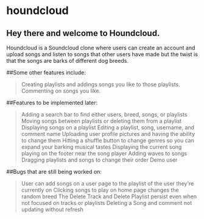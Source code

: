 # houndcloud
## Hey there and welcome to Houndcloud.

Houndcloud is a Soundcloud clone where users can create an account and upload songs and listen to songs that other users have made but the twist is that the songs are barks of different dog breeds.

##Some other features include: 
> Creating playlists and addings songs you like to those playlists.
> Commenting on songs you like.

##Features to be implemented later: 
> Adding a search bar to find either users, breed, songs, or playlists
> Moving songs between playlists or deleting them from a playlist
> Displaying songs on a playlist
> Editing a playlist, song, username, and comment name
> Uploading user profile pictures and having the ability to change them
> Hitting a shuffle button to change genres so you can expand your barking musical tastes
> Displaying the current song playing on the footer near the song player
> Adding waves to songs
> Dragging playlists and songs to change their order
> Demo user

##Bugs that are still being worked on: 
> User can add songs on a user page to the playlist of the user they're currently on
> Clicking songs to play on home page changes the random breed
> The Delete Track and Delete Playlist persist even when not focused on tracks or playlists
> Deleting a Song and comment not updating without refresh

